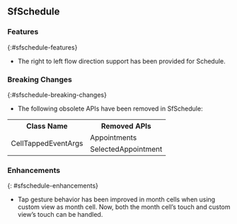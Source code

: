## SfSchedule

### Features
{:#sfschedule-features}
* The right to left flow direction support has been provided for Schedule.

### Breaking Changes
{:#sfschedule-breaking-changes}

*  The following obsolete APIs have been removed in SfSchedule:
<table>
<tr>

<th> Class Name</th>
<th> Removed APIs</th>
</tr>

<tr>
<td rowspan = "2"> CellTappedEventArgs 
</td>
<td>
 Appointments
</td>
</tr>
<tr>
<td>
 SelectedAppointment
</td>
</tr>
</table>

### Enhancements
{: #sfschedule-enhancements}

* Tap gesture behavior has been improved in month cells when using custom view as month cell. Now, both the month cell’s touch and custom view’s touch can be handled.